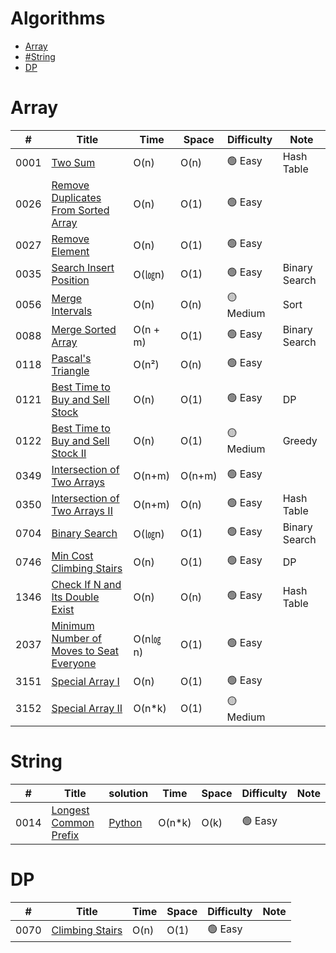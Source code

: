 # Algorithms
+ [Array](https://github.com/yoyozheng97w/LeetCode/main/README.md#array)
+ [#String](https://github.com/yoyozheng97w/LeetCode/main/README.md#array)
+ [DP](https://github.com/yoyozheng97w/LeetCode/main/README.md#dp)



# Array  
|  #   | Title |  Time | Space | Difficulty | Note |
| ---- | ----- | ----- | ----- | ---------- | ---- |
| 0001 | [Two Sum](https://leetcode.com/problems/two-sum/description/) | O(n)|  O(n) | 🟢 Easy | Hash Table |
| 0026 | [Remove Duplicates From Sorted Array](https://leetcode.com/problems/remove-duplicates-from-sorted-array/description/) |  O(n)|  O(1) | 🟢 Easy | |
| 0027 | [Remove Element](https://leetcode.com/problems/remove-element/) | O(n)|  O(1) | 🟢 Easy |  |
| 0035 | [Search Insert Position](https://leetcode.com/problems/search-insert-position/) | O(㏒n)|  O(1) | 🟢 Easy | Binary Search |
| 0056 | [Merge Intervals](https://leetcode.com/problems/merge-intervals/) | O(n)|  O(n) | 🟡 Medium | Sort |
| 0088 | [Merge Sorted Array](https://leetcode.com/problems/merge-sorted-array/) | O(n + m) |  O(1) | 🟢 Easy | Binary Search |
| 0118 | [Pascal's Triangle](https://leetcode.com/problems/pascals-triangle/) | O(n²) |  O(n) | 🟢 Easy |  |
| 0121 | [Best Time to Buy and Sell Stock](https://leetcode.com/problems/best-time-to-buy-and-sell-stock/) | O(n) |  O(1) | 🟢 Easy | DP |
| 0122 | [Best Time to Buy and Sell Stock II](https://leetcode.com/problems/best-time-to-buy-and-sell-stock-ii/description/) | O(n) |  O(1) | 🟡 Medium | Greedy |
| 0349 | [Intersection of Two Arrays](https://leetcode.com/problems/intersection-of-two-arrays/description/) | O(n+m) |  O(n+m) | 🟢 Easy |  |
| 0350 | [Intersection of Two Arrays II](https://leetcode.com/problems/intersection-of-two-arrays-ii/) | O(n+m) |  O(n) | 🟢 Easy | Hash Table |
| 0704 | [Binary Search](https://leetcode.com/problems/binary-search/) | O(㏒n) |  O(1) | 🟢 Easy | Binary Search |
| 0746 | [Min Cost Climbing Stairs](https://leetcode.com/problems/min-cost-climbing-stairs/) | O(n) |  O(1) | 🟢 Easy | DP |
| 1346 | [Check If N and Its Double Exist](https://leetcode.com/problems/check-if-n-and-its-double-exist/) | O(n) |  O(n) | 🟢 Easy | Hash Table |
| 2037 | [Minimum Number of Moves to Seat Everyone](https://leetcode.com/problems/minimum-number-of-moves-to-seat-everyone/description/) | O(n㏒n) |  O(1) | 🟢 Easy | |
| 3151 | [Special Array I](https://leetcode.com/problems/special-array-i/) | O(n) |  O(1) | 🟢 Easy | |
| 3152 | [Special Array II](https://leetcode.com/problems/special-array-ii/) | O(n*k) |  O(1) | 🟡 Medium | |




# String
|  #   | Title | solution | Time  | Space | Difficulty | Note |
| ---- | ----- | -------- | ----- | ----- | ---------- | ---- |
| 0014 | [Longest Common Prefix](https://leetcode.com/problems/longest-common-prefix/description/) | [Python](https://github.com/yoyozheng97w/LeetCode/blob/main/LeetCode_Python/0070_ClimbingStairs.py) | O(n*k)|  O(k) | 🟢 Easy | |


# DP
|  #   | Title |  Time | Space | Difficulty | Note |
| ---- | ----- | ----- | ----- | ---------- | ---- |
| 0070 | [Climbing Stairs](https://leetcode.com/problems/climbing-stairs/description/) | O(n)|  O(1) | 🟢 Easy | |
